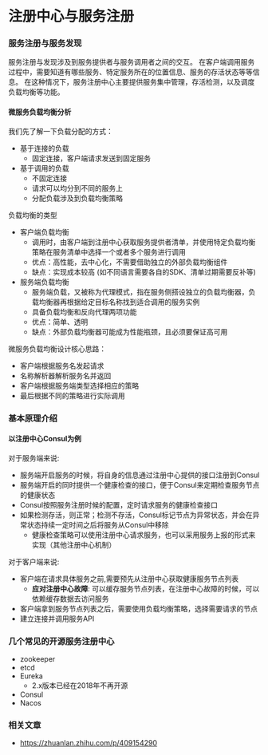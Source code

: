 注册中心与服务注册
==

### 服务注册与服务发现

服务注册与发现涉及到服务提供者与服务调用者之间的交互。 在客户端调用服务过程中，需要知道有哪些服务、特定服务所在的位置信息、服务的存活状态等等信息。 在这种情况下，服务注册中心主要提供服务集中管理，存活检测，以及调度负载均衡等功能。

#### 微服务负载均衡分析

我们先了解一下负载分配的方式：

- 基于连接的负载
    - 固定连接，客户端请求发送到固定服务
- 基于调用的负载
    - 不固定连接
    - 请求可以均分到不同的服务上
    - 分配负载涉及到负载均衡策略

负载均衡的类型

- 客户端负载均衡
    - 调用时，由客户端到注册中心获取服务提供者清单，并使用特定负载均衡策略在服务清单中选择一个或者多个服务进行调用
    - 优点：高性能，去中心化，不需要借助独立的外部负载均衡组件
    - 缺点：实现成本较高 (如不同语言需要各自的SDK、清单过期需要反补等)
- 服务端负载均衡
    - 服务端负载，又被称为代理模式，指在服务侧搭设独立的负载均衡器，负载均衡器再根据给定目标名称找到适合调用的服务实例
    - 具备负载均衡和反向代理两项功能
    - 优点：简单、透明
    - 缺点：外部负载均衡器可能成为性能瓶颈，且必须要保证高可用

微服务负载均衡设计核心思路：

- 客户端根据服务名发起请求
- 名称解析器解析服务名并返回
- 客户端根据服务端类型选择相应的策略
- 最后根据不同的策略进行实际调用

### 基本原理介绍

#### 以注册中心Consul为例

对于服务端来说:

- 服务端开启服务的时候，将自身的信息通过注册中心提供的接口注册到Consul
- 服务端开启的同时提供一个健康检查的接口，便于Consul来定期检查服务节点的健康状态
- Consul按照服务注册时候的配置，定时请求服务的健康检查接口
- 如果检测存活，则正常；检测不存活，Consul标记节点为异常状态，并会在异常状态持续一定时间之后将服务从Consul中移除
    - 健康检查策略可以使用注册中心请求服务，也可以采用服务上报的形式来实现（其他注册中心机制）

对于客户端来说:

- 客户端在请求具体服务之前,需要预先从注册中心获取健康服务节点列表
    - **应对注册中心故障**: 可以缓存服务节点列表，在注册中心故障的时候，可以依赖缓存数据去访问服务
- 客户端拿到服务节点列表之后，需要使用负载均衡策略，选择需要请求的节点
- 建立连接并调用服务API

### 几个常见的开源服务注册中心

- zookeeper
- etcd
- Eureka
    - 2.x版本已经在2018年不再开源
- Consul
- Nacos

### 相关文章

- https://zhuanlan.zhihu.com/p/409154290